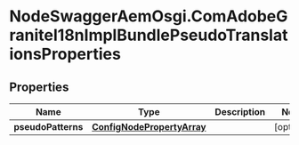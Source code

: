# NodeSwaggerAemOsgi.ComAdobeGraniteI18nImplBundlePseudoTranslationsProperties

## Properties

Name | Type | Description | Notes
------------ | ------------- | ------------- | -------------
**pseudoPatterns** | [**ConfigNodePropertyArray**](ConfigNodePropertyArray.md) |  | [optional] 


